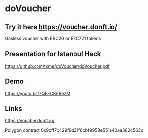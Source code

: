 # doVoucher

## Try it here https://voucher.donft.io/

Gasless voucher with ERC20 or ERC721 tokens


## Presentation for Istanbul Hack

https://github.com/txme/doVoucher/doVoucher.pdf

## Demo

https://youtu.be/7QFFCKE9ezM

## Links

https://voucher.donft.io/

Polygon contract 
0x9cff7c429f9d31f6cbf9958e551e40aa382c563c

